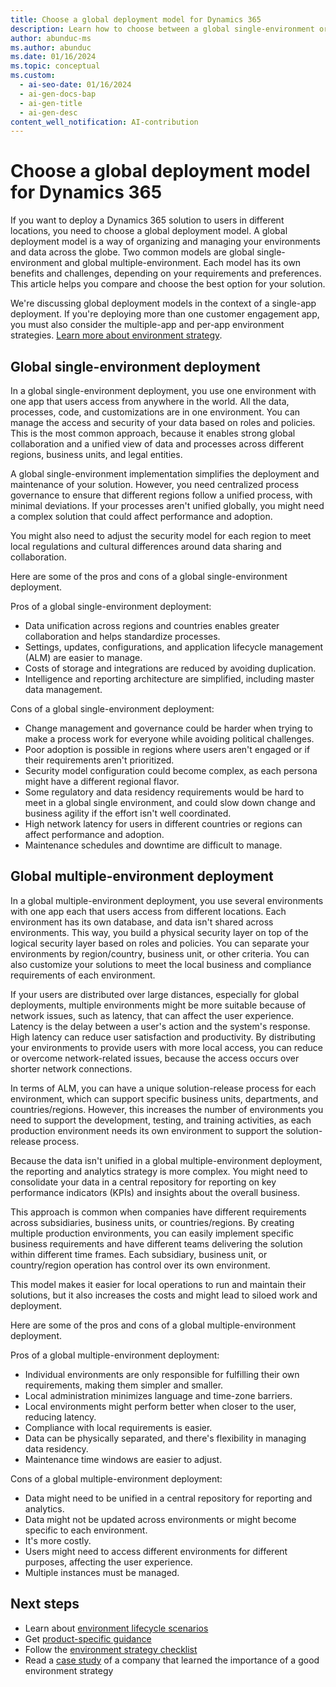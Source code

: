 ```yaml
---
title: Choose a global deployment model for Dynamics 365
description: Learn how to choose between a global single-environment or a global multiple-environment deployment model for your Dynamics 365 solution, and understand the benefits and challenges of each option.
author: abunduc-ms
ms.author: abunduc
ms.date: 01/16/2024
ms.topic: conceptual
ms.custom:
  - ai-seo-date: 01/16/2024
  - ai-gen-docs-bap
  - ai-gen-title
  - ai-gen-desc
content_well_notification: AI-contribution
---
```


# Choose a global deployment model for Dynamics 365

If you want to deploy a Dynamics 365 solution to users in different locations, you need to choose a global deployment model. A global deployment model is a way of organizing and managing your environments and data across the globe. Two common models are global single-environment and global multiple-environment. Each model has its own benefits and challenges, depending on your requirements and preferences. This article helps you compare and choose the best option for your solution.

We're discussing global deployment models in the context of a single-app deployment. If you're deploying more than one customer engagement app, you must also consider the multiple-app and per-app environment strategies. [Learn more about environment strategy](environment-strategy-guidance-product.md#environment-app-strategy).

## Global single-environment deployment

In a global single-environment deployment, you use one environment with one app that users access from anywhere in the world. All the data, processes, code, and customizations are in one environment. You can manage the access and security of your data based on roles and policies. This is the most common approach, because it enables strong global collaboration and a unified view of data and processes across different regions, business units, and legal entities.

A global single-environment implementation simplifies the deployment and maintenance of your solution. However, you need centralized process governance to ensure that different regions follow a unified process, with minimal deviations. If your processes aren't unified globally, you might need a complex solution that could affect performance and adoption.

You might also need to adjust the security model for each region to meet local regulations and cultural differences around data sharing and collaboration.

Here are some of the pros and cons of a global single-environment deployment.

Pros of a global single-environment deployment:

- Data unification across regions and countries enables greater collaboration and helps standardize processes.
- Settings, updates, configurations, and application lifecycle management (ALM) are easier to manage.
- Costs of storage and integrations are reduced by avoiding duplication.
- Intelligence and reporting architecture are simplified, including master data management.

Cons of a global single-environment deployment:

- Change management and governance could be harder when trying to make a process work for everyone while avoiding political challenges.
- Poor adoption is possible in regions where users aren't engaged or if their requirements aren't prioritized.
- Security model configuration could become complex, as each persona might have a different regional flavor.
- Some regulatory and data residency requirements would be hard to meet in a global single environment, and could slow down change and business agility if the effort isn't well coordinated.
- High network latency for users in different countries or regions can affect performance and adoption.
- Maintenance schedules and downtime are difficult to manage.

## Global multiple-environment deployment

In a global multiple-environment deployment, you use several environments with one app each that users access from different locations. Each environment has its own database, and data isn't shared across environments. This way, you build a physical security layer on top of the logical security layer based on roles and policies. You can separate your environments by region/country, business unit, or other criteria. You can also customize your solutions to meet the local business and compliance requirements of each environment.

If your users are distributed over large distances, especially for global deployments, multiple environments might be more suitable because of network issues, such as latency, that can affect the user experience. Latency is the delay between a user's action and the system's response. High latency can reduce user satisfaction and productivity. By distributing your environments to provide users with more local access, you can reduce or overcome network-related issues, because the access occurs over shorter network connections.

In terms of ALM, you can have a unique solution-release process for each environment, which can support specific business units, departments, and countries/regions. However, this increases the number of environments you need to support the development, testing, and training activities, as each production environment needs its own environment to support the solution-release process.

Because the data isn't unified in a global multiple-environment deployment, the reporting and analytics strategy is more complex. You might need to consolidate your data in a central repository for reporting on key performance indicators (KPIs) and insights about the overall business.

This approach is common when companies have different requirements across subsidiaries, business units, or countries/regions. By creating multiple production environments, you can easily implement specific business requirements and have different teams delivering the solution within different time frames. Each subsidiary, business unit, or country/region operation has control over its own environment.

This model makes it easier for local operations to run and maintain their solutions, but it also increases the costs and might lead to siloed work and deployment.

Here are some of the pros and cons of a global multiple-environment deployment.

Pros of a global multiple-environment deployment:

- Individual environments are only responsible for fulfilling their own requirements, making them simpler and smaller.
- Local administration minimizes language and time-zone barriers.
- Local environments might perform better when closer to the user, reducing latency.
- Compliance with local requirements is easier.
- Data can be physically separated, and there's flexibility in managing data residency.
- Maintenance time windows are easier to adjust.

Cons of a global multiple-environment deployment:

- Data might need to be unified in a central repository for reporting and analytics.
- Data might not be updated across environments or might become specific to each environment.
- It's more costly.
- Users might need to access different environments for different purposes, affecting the user experience.
- Multiple instances must be managed.

## Next steps

- Learn about [environment lifecycle scenarios](environment-strategy-lifecycle-scenarios.md)
- Get [product-specific guidance](environment-strategy-guidance-product.md)
- Follow the [environment strategy checklist](environment-strategy-checklist.md)
- Read a [case study](environment-strategy-case-study.md) of a company that learned the importance of a good environment strategy
